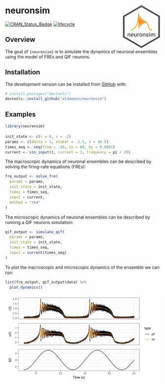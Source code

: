 
# neuronsim <img src="man/figures/logo.png" align="right" width="120"/>

<!-- badges: start -->

[![CRAN\_Status\_Badge](https://www.r-pkg.org/badges/version/neuronsim)](https://cran.r-project.org/package=neuronsim)
[![lifecycle](https://img.shields.io/badge/lifecycle-maturing-blue.svg)](https://www.tidyverse.org/lifecycle/#maturing)
<!-- [![R build status](https://github.com/aldomann/<package>/workflows/R-CMD-check/badge.svg)](https://github.com/aldomann/<package>/actions) -->
<!-- [![Codecov test coverage](https://codecov.io/gh/aldomann/<package>/branch/master/graph/badge.svg)](https://codecov.io/gh/aldomann/<package>?branch=master) -->
<!-- [![pkgdown status](https://github.com/aldomann/<package>/workflows/pkgdown/badge.svg)](https://aldomann.github.io/<package>/) -->
<!-- badges: end -->

## Overview

The goal of `{neuronsim}` is to simulate the dynamics of neuronal
ensembles using the model of FREs and QIF neurons.

## Installation

<!-- You can install the released version of neuronsim from [CRAN](https://CRAN.R-project.org) with: -->
<!-- ``` r -->
<!-- install.packages("neuronsim") -->
<!-- ``` -->
<!-- And  -->

The development version can be installed from
[GitHub](https://github.com/) with:

``` r
# install.packages("devtools")
devtools::install_github("aldomann/neuronsim")
```

## Examples

``` r
library(neuronsim)

init_state <- c(r = 0, v = -2)
params <- c(delta = 1, etabar = -2.5, J = 10.5)
times_seq <- seq(from = -10, to = 80, by = 0.0001)
current <- sin_input(t, current = 3, frequency = pi / 20)
```

The macroscopic dynamics of neuronal ensembles can be described by
solving the firing-rate equations (FREs):

``` r
fre_output <- solve_fre(
  params = params,
  init_state = init_state,
  times = times_seq,
  input = current,
  method = "rk4"
)
```

The microscopic dynamics of neuronal ensembles can be described by
running a QIF neurons simulation:

``` r
qif_output <- simulate_qif(
  params = params,
  init_state = init_state,
  times = times_seq,
  input = current(times_seq)
)
```

To plot the macroscopic and microscopic dynamics of the ensemble we can
run:

``` r
list(fre_output, qif_output$data) %>% 
  plot_dynamics()
```

![](https://raw.githubusercontent.com/aldomann/neuronsim/main/man/figures/README-sin_dynamics-1.png)
